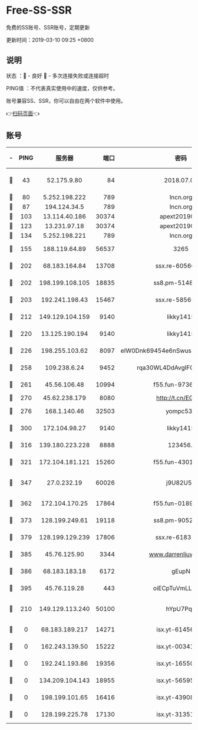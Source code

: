 # Free-SS-SSR

免费的SS账号、SSR账号，定期更新

更新时间：2019-03-10 09:25 +0800

## 说明

状态     ：🙂 - 良好 🙁 - 多次连接失败或连接超时

PING值   ：不代表真实使用中的速度，仅供参考。

账号兼容SS、SSR，你可以自由在两个软件中使用。

👉[扫码页面](https://liesauer.github.io/Free-SS-SSR/)👈

## 账号

|-|PING|服务器|端口|密码|加密方式|区域|
|:----:|:----:|:-----:|-----:|:----:|:----:|:----:|
|🙂|43|52.175.9.80|84|2018.07.07|chacha20-ietf-poly1305|HK|
|🙂|80|5.252.198.222|789|lncn.org|rc4|JP|
|🙂|87|194.124.34.5|789|lncn.org|rc4|JP|
|🙂|103|13.114.40.186|30374|apext2019006|chacha20|JP|
|🙂|123|13.231.97.18|30374|apext2019006|chacha20|JP|
|🙂|134|5.252.198.221|789|lncn.org|rc4|JP|
|🙂|155|188.119.64.89|56537|3265|aes-256-cfb|RU|
|🙂|202|68.183.164.84|13708|ssx.re-60566170|aes-256-cfb|US|
|🙂|202|198.199.108.105|18835|ss8.pm-51487912|aes-256-cfb|US|
|🙂|203|192.241.198.43|15467|ssx.re-58565948|aes-256-cfb|US|
|🙂|212|149.129.104.159|9140|likky1415|aes-256-cfb|HK|
|🙂|220|13.125.190.194|9140|likky1415|aes-256-cfb|KR|
|🙂|226|198.255.103.62|8097|eIW0Dnk69454e6nSwuspv9DmS201tQ0D|aes-256-cfb|US|
|🙂|258|109.238.6.24|9452|rqa30WL4DdAvgIFG6Fs3znzTa|aes-256-cfb|FR|
|🙂|261|45.56.106.48|10994|f55.fun-97361996|aes-256-cfb|US|
|🙂|270|45.62.238.179|8080|http://t.cn/EGJIyrl|rc4-md5|CA|
|🙂|276|168.1.140.46|32503|yompc535|aes-256-cfb|AU|
|🙂|300|172.104.98.27|9140|likky1415|aes-256-cfb|JP|
|🙂|316|139.180.223.228|8888|123456..|aes-256-cfb|JP|
|🙂|321|172.104.181.121|15260|f55.fun-43019575|aes-256-cfb|SG|
|🙂|347|27.0.232.19|60026|j9U82U53|xchacha20-ietf-poly1305|HK|
|🙂|362|172.104.170.25|17864|f55.fun-01896161|aes-256-cfb|SG|
|🙂|373|128.199.249.61|19118|ss8.pm-90526305|aes-256-cfb|SG|
|🙂|379|128.199.129.239|17806|ssx.re-61831672|aes-256-cfb|SG|
|🙂|385|45.76.125.90|3344|www.darrenliuwei.com|aes-256-cfb|AU|
|🙂|386|68.183.183.18|6172|gEupN|aes-256-cfb|SG|
|🙂|395|45.76.119.28|443|oiECpTuVmLLxk4Ts|aes-256-cfb|AU|
|🙂|210|149.129.113.240|50100|hYpU7PqP|chacha20-ietf-poly1305|CN|
|🙁|0|68.183.189.217|14271|isx.yt-61456295|aes-256-cfb|SG|
|🙁|0|162.243.139.50|15222|isx.yt-00341910|aes-256-cfb|US|
|🙁|0|192.241.193.86|19356|isx.yt-16550263|aes-256-cfb|US|
|🙁|0|134.209.104.143|18955|isx.yt-56595383|aes-256-cfb|SG|
|🙁|0|198.199.101.65|16416|isx.yt-43908070|aes-256-cfb|US|
|🙁|0|128.199.225.78|17130|isx.yt-31351777|aes-256-cfb|SG|
